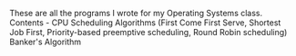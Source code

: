 These are all the programs I wrote for my Operating Systems class.
Contents - 
  CPU Scheduling Algorithms (First Come First Serve, Shortest Job First, Priority-based preemptive scheduling, Round Robin scheduling)
  Banker's Algorithm
  
